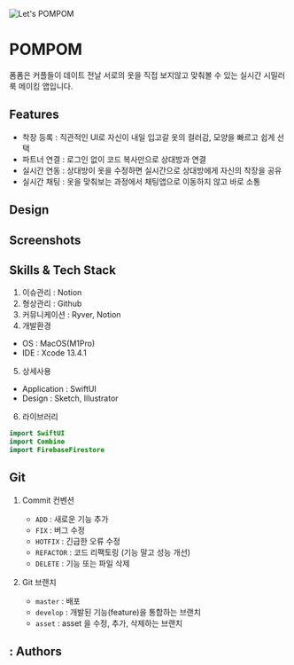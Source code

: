 ![Let's POMPOM](https://user-images.githubusercontent.com/89325126/174469713-8a624147-0a14-4337-b043-490874e69363.jpeg)


# POMPOM

폼폼은 커플들이 데이트 전날 서로의 옷을 직접 보지않고 맞춰볼 수 있는 실시간 시밀러룩 메이킹 앱입니다.

## Features

- 착장 등록 : 직관적인 UI로 자신이 내일 입고갈 옷의 컬러감, 모양을 빠르고 쉽게 선택
- 파트너 연결 : 로그인 없이 코드 복사만으로 상대방과 연결
- 실시간 연동 : 상대방이 옷을 수정하면 실시간으로 상대방에게 자신의 착장을 공유
- 실시간 채팅 : 옷을 맞춰보는 과정에서 채팅앱으로 이동하지 않고 바로 소통


## Design




## Screenshots

## Skills & Tech Stack
1. 이슈관리 : Notion
2. 형상관리 : Github
3. 커뮤니케이션 : Ryver, Notion
4. 개발환경
- OS : MacOS(M1Pro)
- IDE : Xcode 13.4.1
5. 상세사용
- Application : SwiftUI
- Design : Sketch, Illustrator<br>
6. 라이브러리
```swift
import SwiftUI
import Combine
import FirebaseFirestore
```
## Git

1. Commit 컨벤션
    - `ADD` : 새로운 기능 추가
    - `FIX` : 버그 수정
    - `HOTFIX` : 긴급한 오류 수정
    - `REFACTOR` : 코드 리팩토링 (기능 말고 성능 개선)
    - `DELETE` : 기능 또는 파일 삭제
    

3. Git 브랜치
    - `master` : 배포
    - `develop` : 개발된 기능(feature)을 통합하는 브랜치
    - `asset` : asset 을 수정, 추가, 삭제하는 브랜치

## : Authors


